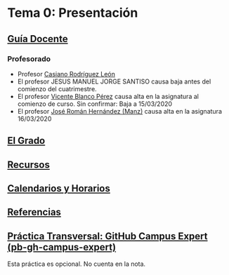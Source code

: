 # Tema 0: Presentación

## [Guía Docente](https://www.ull.es/apps/guias/guias/view_subject_guide/139263524/)

### Profesorado

- Profesor [Casiano Rodríguez León](https://www.ull.es/apps/guias/guias/view_teacher_niu/588/(%3FPcrguezl.*)/)
- El profesor  JESUS MANUEL JORGE SANTISO causa baja antes del comienzo del cuatrimestre. 
- El profesor [Vicente Blanco Pérez](https://www.ull.es/apps/guias/guias/view_teacher_niu/530/(%3FPvblanco.*)/) causa alta en la asignatura al comienzo de curso. Sin confirmar: Baja a 15/03/2020
- El profesor [José Román Hernández (Manz)](https://www.emezeta.com/manz) causa alta en la asignatura 16/03/2020

<!--
  - [Reserva de Tutorías](http://goo.gl/CyVIUw)
-->

## [El Grado](../degree.md)

## [Recursos](../resources.md)

<!-- ## [Exámenes de convocatoria](../exams.md) -->

## [Calendarios y Horarios](../timetables.md)

## [Referencias](../references.md)

## [Práctica Transversal: GitHub Campus Expert (pb-gh-campus-expert)](pb-gh-campus-expert) 

Esta práctica es opcional. No cuenta en la nota.